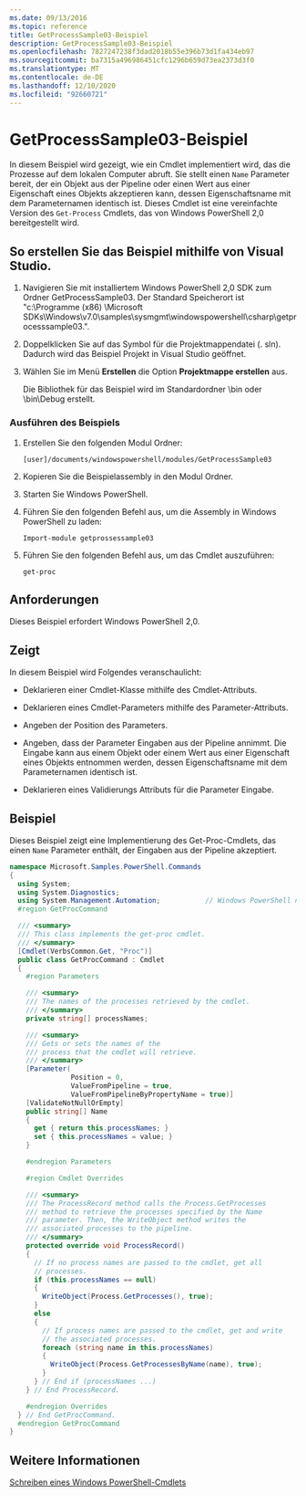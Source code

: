 ```yaml
---
ms.date: 09/13/2016
ms.topic: reference
title: GetProcessSample03-Beispiel
description: GetProcessSample03-Beispiel
ms.openlocfilehash: 7827247238f3dad2018b55e396b73d1fa434eb97
ms.sourcegitcommit: ba7315a496986451cfc1296b659d73ea2373d3f0
ms.translationtype: MT
ms.contentlocale: de-DE
ms.lasthandoff: 12/10/2020
ms.locfileid: "92660721"
---
```

# <a name="getprocesssample03-sample"></a>GetProcessSample03-Beispiel

In diesem Beispiel wird gezeigt, wie ein Cmdlet implementiert wird, das die Prozesse auf dem lokalen Computer abruft. Sie stellt einen `Name` Parameter bereit, der ein Objekt aus der Pipeline oder einen Wert aus einer Eigenschaft eines Objekts akzeptieren kann, dessen Eigenschaftsname mit dem Parameternamen identisch ist. Dieses Cmdlet ist eine vereinfachte Version des `Get-Process` Cmdlets, das von Windows PowerShell 2,0 bereitgestellt wird.

## <a name="how-to-build-the-sample-using-visual-studio"></a>So erstellen Sie das Beispiel mithilfe von Visual Studio.

1. Navigieren Sie mit installiertem Windows PowerShell 2,0 SDK zum Ordner GetProcessSample03. Der Standard Speicherort ist "c:\Programme (x86) \Microsoft SDKs\Windows\v7.0\samples\sysmgmt\windowspowershell\csharp\getprocesssample03.".

2. Doppelklicken Sie auf das Symbol für die Projektmappendatei (. sln). Dadurch wird das Beispiel Projekt in Visual Studio geöffnet.

3. Wählen Sie im Menü **Erstellen** die Option **Projektmappe erstellen** aus.

    Die Bibliothek für das Beispiel wird im Standardordner \bin oder \bin\Debug erstellt.

### <a name="how-to-run-the-sample"></a>Ausführen des Beispiels

1. Erstellen Sie den folgenden Modul Ordner:

    `[user]/documents/windowspowershell/modules/GetProcessSample03`

2. Kopieren Sie die Beispielassembly in den Modul Ordner.

3. Starten Sie Windows PowerShell.

4. Führen Sie den folgenden Befehl aus, um die Assembly in Windows PowerShell zu laden:

    `Import-module getprossessample03`

5. Führen Sie den folgenden Befehl aus, um das Cmdlet auszuführen:

    `get-proc`

## <a name="requirements"></a>Anforderungen

Dieses Beispiel erfordert Windows PowerShell 2,0.

## <a name="demonstrates"></a>Zeigt

In diesem Beispiel wird Folgendes veranschaulicht:

- Deklarieren einer Cmdlet-Klasse mithilfe des Cmdlet-Attributs.

- Deklarieren eines Cmdlet-Parameters mithilfe des Parameter-Attributs.

- Angeben der Position des Parameters.

- Angeben, dass der Parameter Eingaben aus der Pipeline annimmt. Die Eingabe kann aus einem Objekt oder einem Wert aus einer Eigenschaft eines Objekts entnommen werden, dessen Eigenschaftsname mit dem Parameternamen identisch ist.

- Deklarieren eines Validierungs Attributs für die Parameter Eingabe.

## <a name="example"></a>Beispiel

Dieses Beispiel zeigt eine Implementierung des Get-Proc-Cmdlets, das einen `Name` Parameter enthält, der Eingaben aus der Pipeline akzeptiert.

```csharp
namespace Microsoft.Samples.PowerShell.Commands
{
  using System;
  using System.Diagnostics;
  using System.Management.Automation;           // Windows PowerShell namespace
  #region GetProcCommand

  /// <summary>
  /// This class implements the get-proc cmdlet.
  /// </summary>
  [Cmdlet(VerbsCommon.Get, "Proc")]
  public class GetProcCommand : Cmdlet
  {
    #region Parameters

    /// <summary>
    /// The names of the processes retrieved by the cmdlet.
    /// </summary>
    private string[] processNames;

    /// <summary>
    /// Gets or sets the names of the
    /// process that the cmdlet will retrieve.
    /// </summary>
    [Parameter(
               Position = 0,
               ValueFromPipeline = true,
               ValueFromPipelineByPropertyName = true)]
    [ValidateNotNullOrEmpty]
    public string[] Name
    {
      get { return this.processNames; }
      set { this.processNames = value; }
    }

    #endregion Parameters

    #region Cmdlet Overrides

    /// <summary>
    /// The ProcessRecord method calls the Process.GetProcesses
    /// method to retrieve the processes specified by the Name
    /// parameter. Then, the WriteObject method writes the
    /// associated processes to the pipeline.
    /// </summary>
    protected override void ProcessRecord()
    {
      // If no process names are passed to the cmdlet, get all
      // processes.
      if (this.processNames == null)
      {
        WriteObject(Process.GetProcesses(), true);
      }
      else
      {
        // If process names are passed to the cmdlet, get and write
        // the associated processes.
        foreach (string name in this.processNames)
        {
          WriteObject(Process.GetProcessesByName(name), true);
        }
      } // End if (processNames ...)
    } // End ProcessRecord.

    #endregion Overrides
  } // End GetProcCommand.
  #endregion GetProcCommand
}
```

## <a name="see-also"></a>Weitere Informationen

[Schreiben eines Windows PowerShell-Cmdlets](./writing-a-windows-powershell-cmdlet.md)
